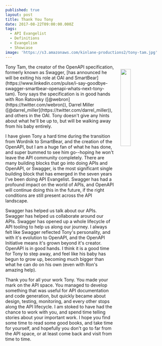 ```yaml
---
published: true
layout: post
title: Thank You Tony
date: 2017-08-22T09:00:00.000Z
tags:
  - API Evangelist
  - Definitions
  - Evangelism
  - Showcase
image: 'https://s3.amazonaws.com/kinlane-productions2/tony-tam.jpg'
---
```

<p><img src="https://s3.amazonaws.com/kinlane-productions2/tony-tam.jpg" align="right" width="25%" style="padding: 15px;" /></p>Tony Tam, the creator of the OpenAPI specification, formerly known as Swagger, [has announced he will be exiting his role at OAI and SmartBear](https://www.linkedin.com/pulse/i-say-goodbye-swagger-smartbear-openapi-whats-next-tony-tam). Tony says the specification is in good hands with Ron Ratovsky ([@webron](https://twitter.com/webron)), Darrel Miller ([@darrel_miller](https://twitter.com/darrel_miller)), and others in the OAI. Tony doesn't give any hints about what he'll be up to, but will be walking away from his baby entirely.

I have given Tony a hard time during the transition from Wordnik to SmartBear, and the creation of the OpenAPI, but I am a huge fan of what he has done, and super bummed to see him go--hoping he won't leave the API community completely. There are many building blocks that go into doing APIs and OpenAPI, or Swagger, is the most significant single building block that has emerged in the seven years I've been doing API Evangelist. Swagger has had a profound impact on the world of APIs, and OpenAPI will continue doing this in the future, if the right conditions are still present across the API landscape.

Swagger has helped us talk about our APIs. Swagger has helped us collaborate around our APIs. Swagger has opened up a whole lifecycle of API tooling to help us along our journey. I always felt like Swagger reflected Tony's personality, and with it's evolution to OpenAPI, and the OpenAPI Initiative means it's grown beyond it's creator. OpenAPI is in good hands. I think it is a good time for Tony to step away, and feel like his baby has begun to grow up, becoming much bigger than what he can do on his own (even with Ron's amazing help).

Thank you for all your work Tony. You made your mark on the API space. You managed to develop something that was useful for API documentation and code generation, but quickly became about design, testing, monitoring, and every other stops along the API lifecycle. I am stoked to have had the chance to work with you, and spend time telling stories about your important work. I hope you find some time to read some good books, and take time for yourself, and hopefully you don't go to far from the API space, or at least come back and visit from time to time.
